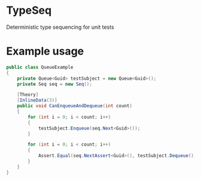 # TypeSeq
Deterministic type sequencing for unit tests

# Example usage
```csharp
public class QueueExample
{
    private Queue<Guid> testSubject = new Queue<Guid>();
    private Seq seq = new Seq();

    [Theory]
    [InlineData(3)]
    public void CanEnqueueAndDequeue(int count)
    {
        for (int i = 0; i < count; i++)
        {
            testSubject.Enqueue(seq.Next<Guid>());
        }

        for (int i = 0; i < count; i++)
        {
            Assert.Equal(seq.NextAssert<Guid>(), testSubject.Dequeue());
        }
    }
}
```

